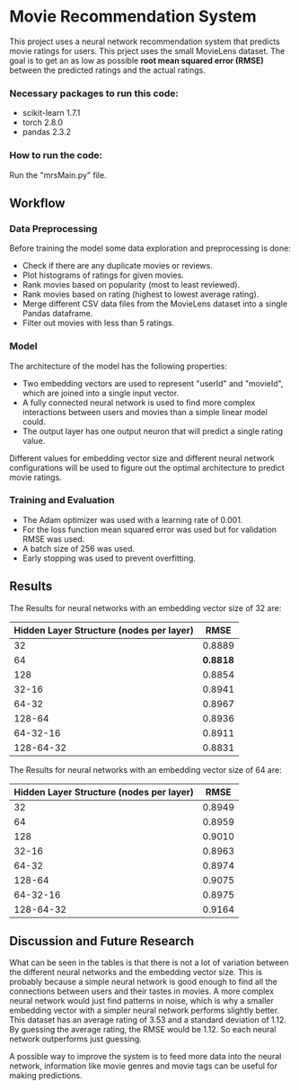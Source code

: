 # Movie Recommendation System
This project uses a neural network recommendation system that predicts movie ratings for users. This prject uses the small MovieLens dataset. The goal is to get an as low as possible **root mean squared error (RMSE)** between the predicted ratings and the actual ratings.

### Necessary packages to run this code:
- scikit-learn             1.7.1
- torch                    2.8.0
- pandas                   2.3.2

### How to run the code:
Run the "mrsMain.py" file.


## Workflow
### Data Preprocessing
Before training the model some data exploration and preprocessing is done:
- Check if there are any duplicate movies or reviews.
- Plot histograms of ratings for given movies.
- Rank movies based on popularity (most to least reviewed).
- Rank movies based on rating (highest to lowest average rating).
- Merge different CSV data files from the MovieLens dataset into a single Pandas dataframe.
- Filter out movies with less than 5 ratings.

### Model
The architecture of the model has the following properties:
- Two embedding vectors are used to represent "userId" and "movieId", which are joined into a single input vector.
- A fully connected neural network is used to find more complex interactions between users and movies than a simple linear model could.
- The output layer has one output neuron that will predict a single rating value.

Different values for embedding vector size and different neural network configurations will be used to figure out the optimal architecture to predict movie ratings.

### Training and Evaluation
- The Adam optimizer was used with a learning rate of 0.001.
- For the loss function mean squared error was used but for validation RMSE was used.
- A batch size of 256 was used.
- Early stopping was used to prevent overfitting.


## Results
The Results for neural networks with an embedding vector size of 32 are:

| Hidden Layer Structure (nodes per layer) | RMSE   |
|------------------------------------------|--------|
| 32                                       | 0.8889 |
| 64                                       | **0.8818** |
| 128                                      | 0.8854 |
| 32-16                                    | 0.8941 |
| 64-32                                    | 0.8967 |
| 128-64                                   | 0.8936 |
| 64-32-16                                 | 0.8911 |
| 128-64-32                                | 0.8831 |


The Results for neural networks with an embedding vector size of 64 are:

| Hidden Layer Structure (nodes per layer) | RMSE   |
|------------------------------------------|--------|
| 32                                       | 0.8949 |
| 64                                       | 0.8959 |
| 128                                      | 0.9010 |
| 32-16                                    | 0.8963 |
| 64-32                                    | 0.8974 |
| 128-64                                   | 0.9075 |
| 64-32-16                                 | 0.8975 |
| 128-64-32                                | 0.9164 |

## Discussion and Future Research
What can be seen in the tables is that there is not a lot of variation between the different neural networks and the embedding vector size. This is probably because a simple neural network is good enough to find all the connections between users and their tastes in movies. A more complex neural network would just find patterns in noise, which is why a smaller embedding vector with a simpler neural network performs slightly better.
This dataset has an average rating of 3.53 and a standard deviation of 1.12. By guessing the average rating, the RMSE would be 1.12. So each neural network outperforms just guessing. 

A possible way to improve the system is to feed more data into the neural network, information like movie genres and movie tags can be useful for making predictions.


